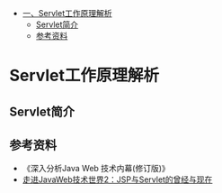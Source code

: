 <!-- GFM-TOC -->
* [一、Servlet工作原理解析](#Servlet工作原理解析)
   * [Servlet简介](#Servlet简介)
   * [参考资料](#参考资料) 
<!-- GFM-TOC -->

# Servlet工作原理解析
## Servlet简介

## 参考资料
- 《深入分析Java Web 技术内幕(修订版)》
- [走进JavaWeb技术世界2：JSP与Servlet的曾经与现在](https://blog.csdn.net/a724888/article/details/77098958)